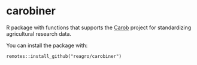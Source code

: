 # carobiner

R package with functions that supports the [Carob](https://github.com/reagro/carob/) project for standardizing agricultural research data. 

You can install the package with: 

```
remotes::install_github("reagro/carobiner")
```
